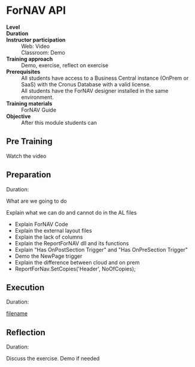 # ForNAV API
<dl>
  <dt><b>Level</b></dt>
  <dd></dd>
  <dt><b>Duration</b></dt>
  <dd></dd>
  <dt><b>Instructor participation</b></dt>
  <dd>Web: Video<br>Classroom: Demo</dd>
  <dt><b>Training approach</b></dt>
  <dd>Demo, exercise, reflect on exercise</dd>
  <dt><b>Prerequisites</b></dt>
  <dd>All students have access to a Business Central instance (OnPrem or SaaS) with the Cronus Database with a valid license. <br> All students have the ForNAV designer installed in the same environment.</dd>
  <dt><b>Training materials</b></dt>
  <dd>ForNAV Guide</dd>
  <dt><b>Objective</b></dt>
  <dd>After this module students can</dd>
</dl>

## Pre Training
Watch the video []()

## Preparation
Duration:

What are we going to do

Explain what we can do and cannot do in the AL files
* Explain ForNAV Code
* Explain the external layout files
* Explain the lack of columns
* Explain the ReportForNAV dll and its functions
* Explain "Has OnPostSection Trigger" and "Has OnPreSection Trigger"
* Demo the NewPage trigger
* Explain the difference between cloud and on prem
* ReportForNav.SetCopies('Header', NoOfCopies);

## Execution
Duration:

[filename](../../Exercises/API.Exercise.md ':include')

## Reflection
Duration:

Discuss the exercise. Demo if needed
